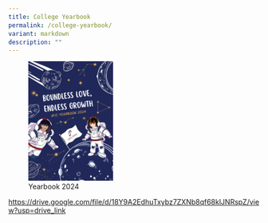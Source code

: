 ```yaml
---
title: College Yearbook
permalink: /college-yearbook/
variant: markdown
description: ""
---
```

<figure>	
<img style="width: 40%" height="auto" width="40%" src="/images/College%20Yearbook/Yearbook_2024_Cover.jpg">
<figcaption>Yearbook 2024</figcaption></figure>



https://drive.google.com/file/d/18Y9A2EdhuTxybz7ZXNb8qf68klJNRspZ/view?usp=drive_link